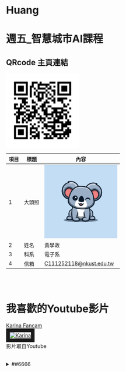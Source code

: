 # Huang
# 週五_智慧城市AI課程
## QRcode 主頁連結
<img src="250228204342.png" width="200" hieght="200">


|項目|標題|內容|
|---|---|---|
|1|大頭照|<img src="123.jpg" width="200" hieght="200">|
|2|姓名|黃學政|
|3|科系|電子系|
|4|信箱|C111252118@nkust.edu.tw|

<br><br>
# 我喜歡的Youtube影片

<a href ="https://youtu.be/sXeYkw4VE24?si=7qmrwEO0d88" target="_blank">Karina Fancam</a><br>
<a href ="https://youtu.be/sXeYkw4VE24?si=7qmrwEO0d88" target="_blank"><img src="https://img.youtube.com/vi/7qmrwEO0d88/sddefault.jpg" alt="Karina" width="720" hieght="360" border="10" /></a>
<br>影片取自Youtube

<br>
<details>
<summary>
##6666
</summary>
  1
  2
  3
</details>
